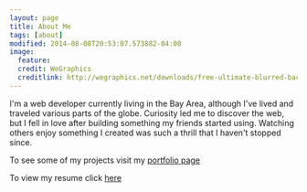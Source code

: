 ```yaml
---
layout: page
title: About Me
tags: [about]
modified: 2014-08-08T20:53:07.573882-04:00
image:
  feature: 
  credit: WeGraphics
  creditlink: http://wegraphics.net/downloads/free-ultimate-blurred-background-pack/
---
```


I'm a web developer currently living in the Bay Area, although I've lived and traveled various parts of the globe. Curiosity led me to discover the web, but I fell in love after building something my friends started using. Watching others enjoy something I created was such a thrill that I haven't stopped since.

To see some of my projects visit my [portfolio page](http://www.jaygabriels.com)

To view my resume click [here](https://drive.google.com/file/d/0B076W4w1lQn6OU9WN0F4bUc5S3c/view)